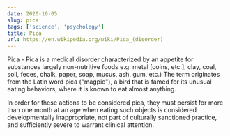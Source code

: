 ```yaml
---
date: 2020-10-05
slug: pica
tags: ['science', 'psychology']
title: Pica
url: https://en.wikipedia.org/wiki/Pica_(disorder)
---
```


Pica - Pica is a medical disorder characterized by an appetite for substances largely non-nutritive foods e.g. metal [coins, etc.], clay, coal, soil, feces, chalk, paper, soap, mucus, ash, gum, etc.) The term originates from the Latin word pica ("magpie"), a bird that is famed for its unusual eating behaviors, where it is known to eat almost anything.

In order for these actions to be considered pica, they must persist for more than one month at an age when eating such objects is considered developmentally inappropriate, not part of culturally sanctioned practice, and sufficiently severe to warrant clinical attention.
